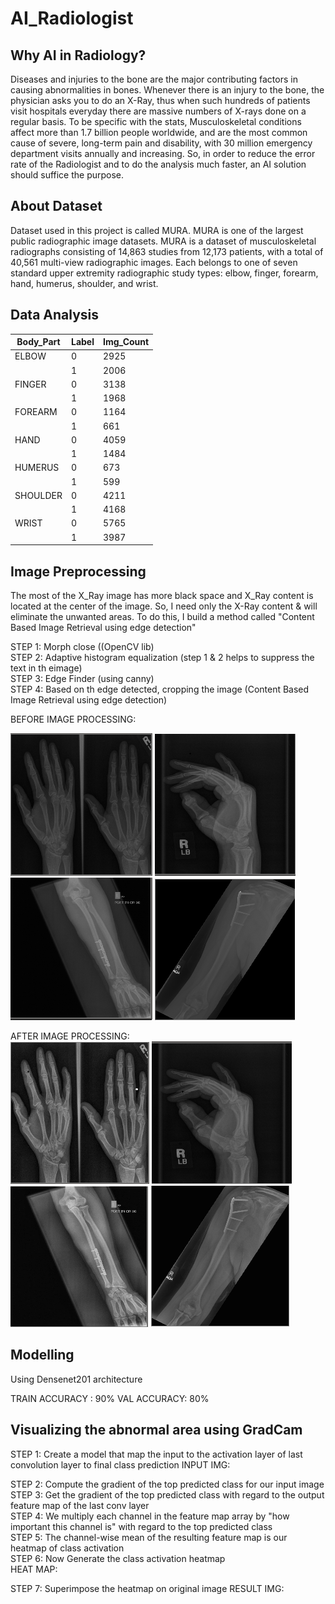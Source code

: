 # AI_Radiologist
## Why AI in Radiology?
Diseases and injuries to the bone are the major contributing factors in causing abnormalities in bones. Whenever there is an injury to the bone, the physician asks you to do an X-Ray, thus when such hundreds of patients visit hospitals everyday there are massive numbers of X-rays done on a regular basis. To be specific with the stats, Musculoskeletal conditions affect more than 1.7 billion people worldwide, and are the most common cause of severe, long-term pain and disability, with 30 million emergency department visits annually and increasing. So, in order to reduce the error rate of the Radiologist and to do the analysis much faster, an AI solution should suffice the purpose. 

## About Dataset
Dataset used in this project is called MURA. MURA is one of the largest public radiographic image datasets. MURA is a dataset of musculoskeletal radiographs consisting of 14,863 studies from 12,173 patients, with a total of 40,561 multi-view radiographic images. Each belongs to one of seven standard upper extremity radiographic study types: elbow, finger, forearm, hand, humerus, shoulder, and wrist. 

## Data Analysis

|Body_Part |	Label | Img_Count	|
|----------|--------|-----------|
|ELBOW 	   |   0 	  |   2925    |
|          |   1 	  |   2006    |
|FINGER 	 |   0 	  |   3138    |
|          |   1 	  |   1968    |
|FOREARM 	 |   0 	  |   1164    |
|          |   1 	  |    661    |
|HAND 	   |   0 	  |   4059    |
|          |   1 	  |   1484    |
|HUMERUS 	 |   0 	  |    673    |
|          |   1 	  |    599    |
|SHOULDER  |   0 	  |   4211    |
|          |   1 	  |   4168    |
|WRIST 	   |   0 	  |   5765    |
|          |   1 	  |   3987    |


## Image Preprocessing
The most of the X_Ray image has more black space and X_Ray content is located at the center of the image. So, I need only the X-Ray content & will eliminate the unwanted areas. To do this, I build a method called "Content Based Image Retrieval using edge detection"

STEP 1: Morph close ((OpenCV lib)<br/>
STEP 2: Adaptive histogram equalization (step 1 & 2 helps to suppress the text in th eimage)<br/>
STEP 3: Edge Finder (using canny)<br/>
STEP 4: Based on th edge detected, cropping the image (Content Based Image Retrieval using edge detection)<br/>

BEFORE IMAGE PROCESSING:<br/>

![Image](https://github.com/Jagan-J/AI_Radiologist/blob/master/images/before1.PNG)
![Image](https://github.com/Jagan-J/AI_Radiologist/blob/master/images/before2.PNG)
![Image](https://github.com/Jagan-J/AI_Radiologist/blob/master/images/before3.PNG)
![Image](https://github.com/Jagan-J/AI_Radiologist/blob/master/images/before4.PNG)
<br/>

AFTER IMAGE PROCESSING:<br/>
![Image](https://github.com/Jagan-J/AI_Radiologist/blob/master/images/after1.PNG)
![Image](https://github.com/Jagan-J/AI_Radiologist/blob/master/images/after2.PNG)
![Image](https://github.com/Jagan-J/AI_Radiologist/blob/master/images/after3.PNG)
![Image](https://github.com/Jagan-J/AI_Radiologist/blob/master/images/after4.PNG)

## Modelling
Using Densenet201 architecture

TRAIN ACCURACY : 90% VAL ACCURACY: 80%

## Visualizing the abnormal area using GradCam
STEP 1: Create a model that map the input to the activation layer of last convolution layer to final class prediction
INPUT IMG: 

STEP 2: Compute the gradient of the top predicted class for our input image<br/>
STEP 3: Get the gradient of the top predicted class with regard to the output feature map of the last conv layer<br/>
STEP 4: We multiply each channel in the feature map array by "how important this channel is" with regard to the top predicted class<br/>
STEP 5: The channel-wise mean of the resulting feature map is our heatmap of class activation<br/>
STEP 6: Now Generate the class activation heatmap<br/>
HEAT MAP:

STEP 7: Superimpose the heatmap on original image
RESULT IMG:



